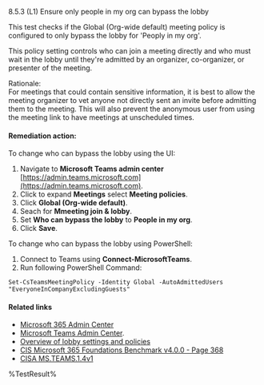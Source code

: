 8.5.3 (L1) Ensure only people in my org can bypass the lobby

This test checks if the Global (Org-wide default) meeting policy is configured to only bypass the lobby for 'Peoply in my org'.

This policy setting controls who can join a meeting directly and who must wait in the lobby until they're admitted by an organizer, co-organizer, or presenter of the meeting.

Rationale:\
For meetings that could contain sensitive information, it is best to allow the meeting organizer to vet anyone not directly sent an invite before admitting them to the meeting. This will also prevent the anonymous user from using the meeting link to have meetings at unscheduled times.

#### Remediation action:

To change who can bypass the lobby using the UI:
1. Navigate to **Microsoft Teams admin center** [https://admin.teams.microsoft.com](https://admin.teams.microsoft.com).
2. Click to expand **Meetings** select **Meeting policies**.
3. Click **Global (Org-wide default)**.
4. Seach for **Mmeeting join & lobby**.
5. Set **Who can bypass the lobby** to **People in my org**.
6. Click **Save**.

To change who can bypass the lobby using PowerShell:
1. Connect to Teams using **Connect-MicrosoftTeams**.
2. Run following PowerShell Command:
```
Set-CsTeamsMeetingPolicy -Identity Global -AutoAdmittedUsers "EveryoneInCompanyExcludingGuests"
```

#### Related links

* [Microsoft 365 Admin Center](https://admin.microsoft.com)
* [Microsoft Teams Admin Center](https://admin.teams.microsoft.com).
* [Overview of lobby settings and policies](https://learn.microsoft.com/en-us/microsoftteams/who-can-bypass-meeting-lobby#overview-of-lobby-settings-and-policies)
* [CIS Microsoft 365 Foundations Benchmark v4.0.0 - Page 368](https://www.cisecurity.org/benchmark/microsoft_365)
* [CISA MS.TEAMS.1.4v1](https://github.com/cisagov/ScubaGear/blob/main/PowerShell/ScubaGear/baselines/teams.md#msteams14v1)

<!--- Results --->
%TestResult%